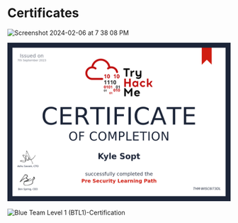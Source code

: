 # Certificates

<img width="1800" alt="Screenshot 2024-02-06 at 7 38 08 PM" src="https://github.com/KS9O/Certificates/assets/132106064/40bf982a-e025-494a-96ef-5057e3fab139">


![Alt text](<assets/THM Certificate.png>)



![Blue Team Level 1 (BTL1)-Certification](https://github.com/user-attachments/assets/f7047bb8-88d6-4927-a672-e4e28b3892b5)
